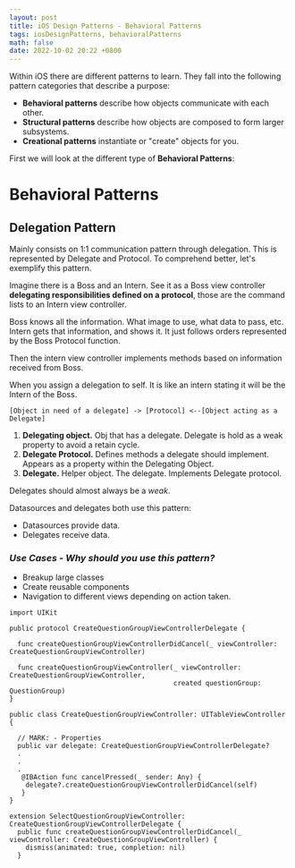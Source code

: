 ```yaml
---
layout: post
title: iOS Design Patterns - Behavioral Patterns
tags: iosDesignPatterns, behavioralPatterns
math: false
date: 2022-10-02 20:22 +0800
---
```


Within iOS there are different patterns to learn. They fall into the following pattern categories that describe a purpose:

- **Behavioral patterns** describe how objects communicate with each other.
- **Structural patterns** describe how objects are composed to form larger subsystems.
- **Creational patterns** instantiate or "create" objects for you.

First we will look at the different type of **Behavioral Patterns**:

# Behavioral Patterns

## Delegation Pattern

Mainly consists on 1:1 communication pattern through delegation. This is represented by Delegate and Protocol.
To comprehend better, let's exemplify this pattern.

Imagine there is a Boss and an Intern. See it as a Boss view controller **delegating responsibilities defined on a protocol**, those are the command lists to an Intern view controller.

Boss knows all the information. What image to use, what data to pass, etc.
Intern gets that information, and shows it.
It just follows orders represented by the Boss Protocol function.

Then the intern view controller implements methods based on information received from Boss.

When you assign a delegation to self. It is like an intern stating it will be the Intern of the Boss.

`[Object in need of a delegate] -> [Protocol] <--[Object acting as a Delegate]`

1. **Delegating object.** Obj that has a delegate. Delegate is hold as a weak property to avoid a retain cycle.
2. **Delegate Protocol.** Defines methods a delegate should implement. Appears as a property within the Delegating Object.
3. **Delegate.** Helper object. The delegate. Implements Delegate protocol.

Delegates should almost always be a _weak_.

Datasources and delegates both use this pattern:

- Datasources provide data.
- Delegates receive data.

### _Use Cases - Why should you use this pattern?_

- Breakup large classes
- Create reusable components
- Navigation to different views depending on action taken.

```
import UIKit

public protocol CreateQuestionGroupViewControllerDelegate {

  func createQuestionGroupViewControllerDidCancel(_ viewController: CreateQuestionGroupViewController)

  func createQuestionGroupViewController(_ viewController: CreateQuestionGroupViewController,
                                         created questionGroup: QuestionGroup)
}

public class CreateQuestionGroupViewController: UITableViewController {

  // MARK: - Properties
  public var delegate: CreateQuestionGroupViewControllerDelegate?
  .
  .
  .
   @IBAction func cancelPressed(_ sender: Any) {
    delegate?.createQuestionGroupViewControllerDidCancel(self)
   }
}

extension SelectQuestionGroupViewController: CreateQuestionGroupViewControllerDelegate {
  public func createQuestionGroupViewControllerDidCancel(_ viewController: CreateQuestionGroupViewController) {
    dismiss(animated: true, completion: nil)
  }
```
